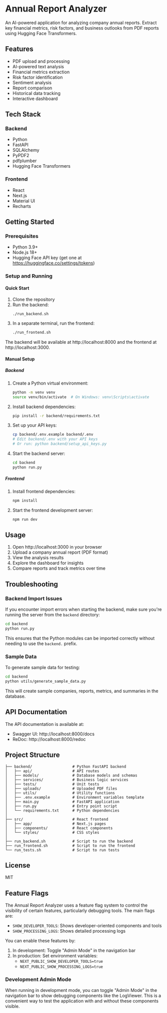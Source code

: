 # Annual Report Analyzer

An AI-powered application for analyzing company annual reports. Extract key financial metrics, risk factors, and business outlooks from PDF reports using Hugging Face Transformers.

## Features

- PDF upload and processing
- AI-powered text analysis
- Financial metrics extraction
- Risk factor identification
- Sentiment analysis
- Report comparison
- Historical data tracking
- Interactive dashboard

## Tech Stack

### Backend
- Python
- FastAPI
- SQLAlchemy
- PyPDF2
- pdfplumber
- Hugging Face Transformers

### Frontend
- React
- Next.js
- Material UI
- Recharts

## Getting Started

### Prerequisites

- Python 3.9+
- Node.js 18+
- Hugging Face API key (get one at https://huggingface.co/settings/tokens)

### Setup and Running

#### Quick Start

1. Clone the repository
2. Run the backend:
   ```bash
   ./run_backend.sh
   ```
3. In a separate terminal, run the frontend:
   ```bash
   ./run_frontend.sh
   ```

The backend will be available at http://localhost:8000 and the frontend at http://localhost:3000.

#### Manual Setup

##### Backend

1. Create a Python virtual environment:
   ```bash
   python -m venv venv
   source venv/bin/activate  # On Windows: venv\Scripts\activate
   ```

2. Install backend dependencies:
   ```bash
   pip install -r backend/requirements.txt
   ```

3. Set up your API keys:
   ```bash
   cp backend/.env.example backend/.env
   # Edit backend/.env with your API keys
   # Or run: python backend/setup_api_keys.py
   ```

4. Start the backend server:
   ```bash
   cd backend
   python run.py
   ```

##### Frontend

1. Install frontend dependencies:
   ```bash
   npm install
   ```

2. Start the frontend development server:
   ```bash
   npm run dev
   ```

## Usage

1. Open http://localhost:3000 in your browser
2. Upload a company annual report (PDF format)
3. View the analysis results
4. Explore the dashboard for insights
5. Compare reports and track metrics over time

## Troubleshooting

### Backend Import Issues

If you encounter import errors when starting the backend, make sure you're running the server from the `backend` directory:

```bash
cd backend
python run.py
```

This ensures that the Python modules can be imported correctly without needing to use the `backend.` prefix.

### Sample Data

To generate sample data for testing:

```bash
cd backend
python utils/generate_sample_data.py
```

This will create sample companies, reports, metrics, and summaries in the database.

## API Documentation

The API documentation is available at:
- Swagger UI: http://localhost:8000/docs
- ReDoc: http://localhost:8000/redoc

## Project Structure

```
├── backend/                  # Python FastAPI backend
│   ├── api/                  # API routes
│   ├── models/               # Database models and schemas
│   ├── services/             # Business logic services
│   ├── tests/                # Unit tests
│   ├── uploads/              # Uploaded PDF files
│   ├── utils/                # Utility functions
│   ├── .env.example          # Environment variables template
│   ├── main.py               # FastAPI application
│   ├── run.py                # Entry point script
│   └── requirements.txt      # Python dependencies
│
├── src/                      # React frontend
│   ├── app/                  # Next.js pages
│   ├── components/           # React components
│   └── styles/               # CSS styles
│
├── run_backend.sh            # Script to run the backend
├── run_frontend.sh           # Script to run the frontend
└── run_tests.sh              # Script to run tests
```

## License

MIT

## Feature Flags

The Annual Report Analyzer uses a feature flag system to control the visibility of certain features, particularly debugging tools. The main flags are:

- `SHOW_DEVELOPER_TOOLS`: Shows developer-oriented components and tools
- `SHOW_PROCESSING_LOGS`: Shows detailed processing logs

You can enable these features by:

1. In development: Toggle "Admin Mode" in the navigation bar
2. In production: Set environment variables:
   - `NEXT_PUBLIC_SHOW_DEVELOPER_TOOLS=true`
   - `NEXT_PUBLIC_SHOW_PROCESSING_LOGS=true`

### Development Admin Mode

When running in development mode, you can toggle "Admin Mode" in the navigation bar to show debugging components like the LogViewer. This is a convenient way to test the application with and without these components visible.
